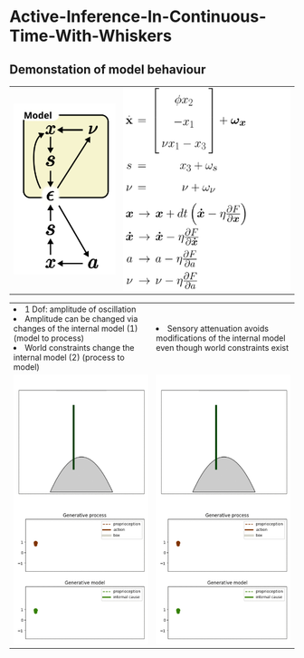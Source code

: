 
# Active-Inference-In-Continuous-Time-With-Whiskers

<table width="100%">
<tr>
<td>
<img src="model.svg" width="100%"/>
</td>
<td>
<img src="description_gm.svg" width="1000em"/>
</td>
</tr>

## Demonstation of model behaviour

<table width="100%">
  <tr>
    <td width="50%">
    <ui style="list-style-position: outside">
    <li >1 Dof: amplitude of oscillation </li>
    <li>Amplitude can be changed via changes of the internal model (1)
     (model to process) </li>
    <li> World constraints change the internal model (2) (process to model)</li>
    </ui>
    </td>
    <td>
    <li> Sensory attenuation avoids modifications of the internal model even though world constraints exist </li>
    </td>
    </tr>
    <t>    
    <td>
    <img src="normal.gif" width="100%"/></td>
    <td><img src="attenuation.gif" width="100%"/></td>
  </tr>

</table>
